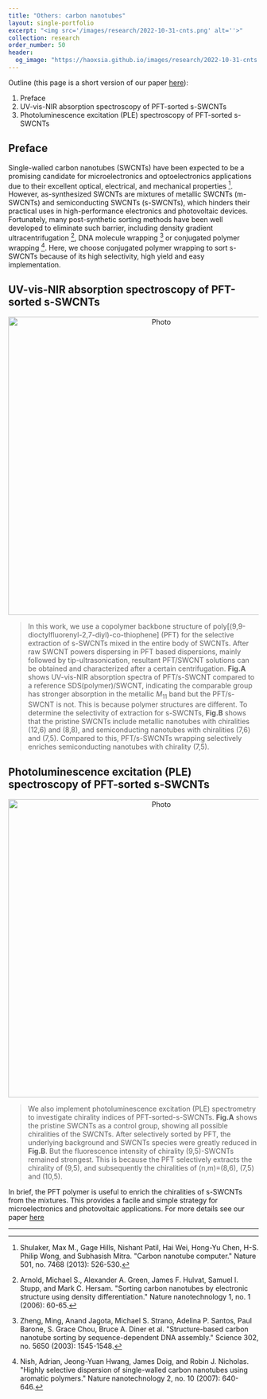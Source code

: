 ```yaml
---
title: "Others: carbon nanotubes"
layout: single-portfolio
excerpt: "<img src='/images/research/2022-10-31-cnts.png' alt=''>"
collection: research
order_number: 50
header: 
  og_image: "https://haoxsia.github.io/images/research/2022-10-31-cnts.png"
---
```


Outline (this page is a short version of our paper [here](https://www.degruyter.com/document/doi/10.1515/ntrev-2018-0041/html)):
1. Preface
2. UV-vis-NIR absorption spectroscopy of PFT-sorted s-SWCNTs
3. Photoluminescence excitation (PLE) spectroscopy of PFT-sorted s-SWCNTs

## Preface

Single-walled carbon nanotubes (SWCNTs) have been expected to be a promising candidate for microelectronics and optoelectronics applications due to their excellent optical, electrical, and mechanical properties [^1]. However, as-synthesized SWCNTs are mixtures of metallic SWCNTs (m-SWCNTs) and semiconducting SWCNTs (s-SWCNTs), which hinders their practical uses in high-performance electronics and photovoltaic devices. Fortunately, many post-synthetic sorting methods have been well developed to eliminate such barrier, including density gradient ultracentrifugation [^2], DNA molecule wrapping [^3] or conjugated polymer wrapping [^4]. Here, we choose conjugated polymer wrapping to sort s-SWCNTs because of its high selectivity, high yield and easy implementation.

## UV-vis-NIR absorption spectroscopy of PFT-sorted s-SWCNTs

<p align="center">
  <img src="https://haoxsia.github.io/images/research/2018-10-23-supramolecular-interactions-swcnt-UV-vis-Raman.png?raw=true" alt="Photo" style="width: 600px;"/> 
</p>

> In this work, we use a copolymer backbone structure of poly[(9,9-dioctylfluorenyl-2,7-diyl)-co-thiophene] (PFT) for the selective extraction of s-SWCNTs mixed in the entire body of SWCNTs. After raw SWCNT powers dispersing in PFT based dispersions, mainly followed by tip-ultrasonication, resultant PFT/SWCNT solutions can be obtained and characterized after a certain centrifugation. **Fig.A** shows UV-vis-NIR absorption spectra of PFT/s-SWCNT compared to a reference SDS(polymer)/SWCNT, indicating the comparable group has stronger absorption in the metallic $M_{11}$ band but the PFT/s-SWCNT is not. This is because polymer structures are different. To determine the selectivity of extraction for s-SWCNTs, **Fig.B** shows that the pristine SWCNTs include metallic nanotubes with chiralities (12,6) and (8,8), and semiconducting nanotubes with chiralities (7,6) and (7,5). Compared to this, PFT/s-SWCNTs wrapping selectively enriches semiconducting nanotubes with chirality (7,5).

## Photoluminescence excitation (PLE) spectroscopy of PFT-sorted s-SWCNTs

<p align="center">
  <img src="https://haoxsia.github.io/images/research/2018-10-23-supramolecular-interactions-swcnt-PLE.png?raw=true" alt="Photo" style="width: 600px;"/> 
</p>

> We also implement photoluminescence excitation (PLE) spectrometry to investigate chirality indices of PFT-sorted-s-SWCNTs. **Fig.A** shows the pristine SWCNTs as a control group, showing all possible chiralities of the SWCNTs. After selectively sorted by PFT, the underlying background and SWCNTs species were greatly reduced in **Fig.B**. But the fluorescence intensity of chirality (9,5)-SWCNTs remained strongest. This is because the PFT selectively extracts the chirality of (9,5), and subsequently the chiralities of (n,m)=(8,6), (7,5) and (10,5).

In brief, the PFT polymer is useful to enrich the chiralities of s-SWCNTs from the mixtures. This provides a facile and simple strategy for microelectronics and photovoltaic applications. For more details see our paper [here](https://www.degruyter.com/document/doi/10.1515/ntrev-2018-0041/html)


------

[^1]: Shulaker, Max M., Gage Hills, Nishant Patil, Hai Wei, Hong-Yu Chen, H-S. Philip Wong, and Subhasish Mitra. "Carbon nanotube computer." Nature 501, no. 7468 (2013): 526-530.
[^2]: Arnold, Michael S., Alexander A. Green, James F. Hulvat, Samuel I. Stupp, and Mark C. Hersam. "Sorting carbon nanotubes by electronic structure using density differentiation." Nature nanotechnology 1, no. 1 (2006): 60-65.
[^3]: Zheng, Ming, Anand Jagota, Michael S. Strano, Adelina P. Santos, Paul Barone, S. Grace Chou, Bruce A. Diner et al. "Structure-based carbon nanotube sorting by sequence-dependent DNA assembly." Science 302, no. 5650 (2003): 1545-1548.
[^4]: Nish, Adrian, Jeong-Yuan Hwang, James Doig, and Robin J. Nicholas. "Highly selective dispersion of single-walled carbon nanotubes using aromatic polymers." Nature nanotechnology 2, no. 10 (2007): 640-646.

